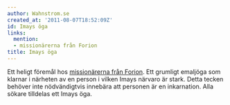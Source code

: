 ```yaml
---
author: Wahnstrom.se
created_at: '2011-08-07T18:52:09Z'
id: Imays öga
links:
  mention:
  - missionärerna från Forion
title: Imays öga
---
```


Ett heligt föremål hos [missionärerna från Forion]. Ett grumligt emaljöga som klarnar i närheten av
en person i vilken Imays närvaro är stark. Detta tecken behöver inte nödvändigtvis innebära att
personen är en inkarnation. Alla sökare tilldelas ett Imays öga.

  [missionärerna från Forion]: missionärerna_från_Forion